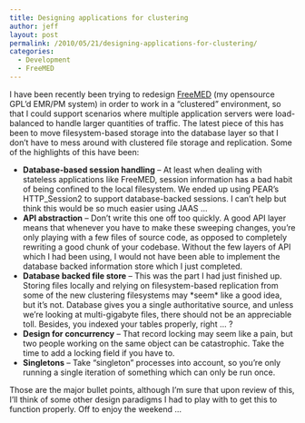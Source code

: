 ```yaml
---
title: Designing applications for clustering
author: jeff
layout: post
permalink: /2010/05/21/designing-applications-for-clustering/
categories:
  - Development
  - FreeMED
---
```


I have been recently been trying to redesign [FreeMED][1] (my opensource GPL’d EMR/PM system) in order to work in a “clustered” environment, so that I could support scenarios where multiple application servers were load-balanced to handle larger quantities of traffic. The latest piece of this has been to move filesystem-based storage into the database layer so that I don’t have to mess around with clustered file storage and replication. Some of the highlights of this have been:

 [1]: http://freemedsoftware.org

*   **Database-based session handling** – At least when dealing with stateless applications like FreeMED, session information has a bad habit of being confined to the local filesystem. We ended up using PEAR’s HTTP_Session2 to support database-backed sessions. I can’t help but think this would be so much easier using JAAS … 
*   **API abstraction** – Don’t write this one off too quickly. A good API layer means that whenever you have to make these sweeping changes, you’re only playing with a few files of source code, as opposed to completely rewriting a good chunk of your codebase. Without the few layers of API which I had been using, I would not have been able to implement the database backed information store which I just completed.
*   **Database backed file store** – This was the part I had just finished up. Storing files locally and relying on filesystem-based replication from some of the new clustering filesystems may \*seem\* like a good idea, but it’s not. Database gives you a single authoritative source, and unless we’re looking at multi-gigabyte files, there should not be an appreciable toll. Besides, you indexed your tables properly, right … ?
*   **Design for concurrency** – That record locking may seem like a pain, but two people working on the same object can be catastrophic. Take the time to add a locking field if you have to.
*   **Singletons** – Take “singleton” processes into account, so you’re only running a single iteration of something which can only be run once.

Those are the major bullet points, although I’m sure that upon review of this, I’ll think of some other design paradigms I had to play with to get this to function properly. Off to enjoy the weekend …
